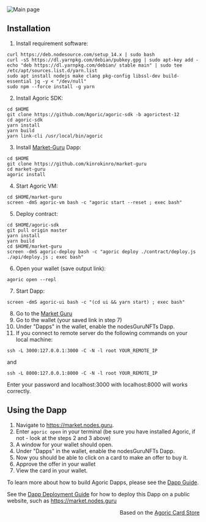 ![Main page](https://api.nodes.guru/agoric-market.png)

## Installation
 1. Install requirement software:
```
curl https://deb.nodesource.com/setup_14.x | sudo bash
curl -sS https://dl.yarnpkg.com/debian/pubkey.gpg | sudo apt-key add -
echo "deb https://dl.yarnpkg.com/debian/ stable main" | sudo tee /etc/apt/sources.list.d/yarn.list
sudo apt install nodejs make clang pkg-config libssl-dev build-essential jq -y < "/dev/null"
sudo npm --force install -g yarn
```
 2. Install Agoric SDK:
```
cd $HOME
git clone https://github.com/Agoric/agoric-sdk -b agorictest-12
cd agoric-sdk
yarn install
yarn build
yarn link-cli /usr/local/bin/agoric
```
 3. Install [Market-Guru](https://github.com/kinrokinro/market-guru) Dapp:
```
cd $HOME
git clone https://github.com/kinrokinro/market-guru
cd market-guru
agoric install
```
 4. Start Agoric VM:
```
cd $HOME/market-guru
screen -dmS agoric-vm bash -c "agoric start --reset ; exec bash"
```
 5. Deploy contract:
```
cd $HOME/agoric-sdk
git pull origin master
yarn install
yarn build
cd $HOME/market-guru
screen -dmS agoric-deploy bash -c "agoric deploy ./contract/deploy.js ./api/deploy.js ; exec bash"
```
 6. Open your wallet (save output link):
```
agoric open --repl
```
 7. Start Dapp:
```
screen -dmS agoric-ui bash -c "(cd ui && yarn start) ; exec bash"
```
 8. Go to the [Market Guru](http://localhost:3000)
 9. Go to the wallet (your saved link in step 7)
 10. Under "Dapps" in the wallet, enable the nodesGuruNFTs Dapp.
 11. If you connect to remote server do the following commands on your local machine:
 ```
 ssh -L 3000:127.0.0.1:3000 -C -N -l root YOUR_REMOTE_IP
 ```
 and
 ```
 ssh -L 8000:127.0.0.1:8000 -C -N -l root YOUR_REMOTE_IP
 ```
 Enter your password and localhost:3000 with localhost:8000 will works correctly.


## Using the Dapp

1. Navigate to https://market.nodes.guru.
2. Enter `agoric open` in your terminal (be sure you have installed Agoric, if not - look at the steps 2 and 3 above)
3. A window for your wallet should open.
4. Under "Dapps" in the wallet, enable the nodesGuruNFTs Dapp.
5. Now you should be able to click on a card to make an offer to buy it.
6. Approve the offer in your wallet
7. View the card in your wallet.

To learn more about how to build Agoric Dapps, please see the [Dapp Guide](https://agoric.com/documentation/dapps/).

See the [Dapp Deployment Guide](https://github.com/Agoric/agoric-sdk/wiki/Dapp-Deployment-Guide) for how to deploy this Dapp on a public website, such as https://market.nodes.guru

<div align="right">Based on the <a href="https://github.com/Agoric/dapp-card-store" target="_blank">Agoric Card Store</a></div>
